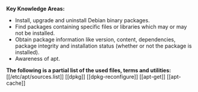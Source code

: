 **Key Knowledge Areas:**

- Install, upgrade and uninstall Debian binary packages.
- Find packages containing specific files or libraries which may or may not be installed.
- Obtain package information like version, content, dependencies, package integrity and installation status (whether or not the package is installed).
- Awareness of apt.

**The following is a partial list of the used files, terms and utilities:**
[[/etc/apt/sources.list]]
[[dpkg]]
[[dpkg-reconfigure]]
[[apt-get]]
[[apt-cache]]
